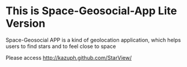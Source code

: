 This is Space-Geosocial-App Lite Version
===============

 Space-Geosocial APP is a kind of geolocation application, which helps users to find stars and to feel close to space

 Please access http://kazuph.github.com/StarView/
